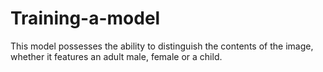 # Training-a-model
This model possesses the ability to distinguish the contents of the image, whether it features an adult male, female or a child.
